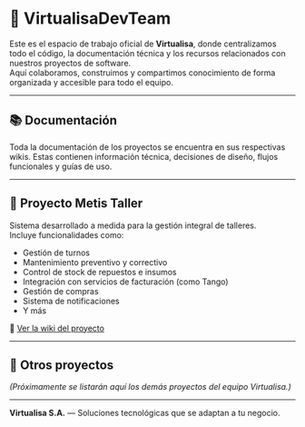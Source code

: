 # 💼 VirtualisaDevTeam

Este es el espacio de trabajo oficial de **Virtualisa**, donde centralizamos todo el código, la documentación técnica y los recursos relacionados con nuestros proyectos de software.  
Aquí colaboramos, construimos y compartimos conocimiento de forma organizada y accesible para todo el equipo.

---

## 📚 Documentación

Toda la documentación de los proyectos se encuentra en sus respectivas wikis. Estas contienen información técnica, decisiones de diseño, flujos funcionales y guías de uso.

---

## 🔧 Proyecto Metis Taller

Sistema desarrollado a medida para la gestión integral de talleres.  
Incluye funcionalidades como:

- Gestión de turnos
- Mantenimiento preventivo y correctivo
- Control de stock de repuestos e insumos
- Integración con servicios de facturación (como Tango)
- Gestión de compras
- Sistema de notificaciones
- Y más

📄 [Ver la wiki del proyecto](https://github.com/VirtualisaDevTeam/metis-taller-wiki/wiki)

---

## 🧩 Otros proyectos

_(Próximamente se listarán aquí los demás proyectos del equipo Virtualisa.)_

---

**Virtualisa S.A.** — Soluciones tecnológicas que se adaptan a tu negocio.
